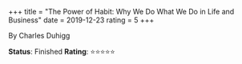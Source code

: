 +++
title = "The Power of Habit: Why We Do What We Do in Life and Business"
date = 2019-12-23
rating = 5
+++

By Charles Duhigg

**Status**: Finished
**Rating**: ⭐⭐⭐⭐⭐ 